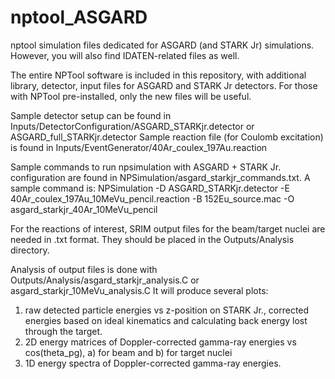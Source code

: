 # nptool_ASGARD
nptool simulation files dedicated for ASGARD (and STARK Jr) simulations. However, you will also find IDATEN-related files as well.

The entire NPTool software is included in this repository, with additional library, detector, input files for ASGARD and STARK Jr detectors. 
For those with NPTool pre-installed, only the new files will be useful.

Sample detector setup can be found in Inputs/DetectorConfiguration/ASGARD_STARKjr.detector or ASGARD_full_STARKjr.detector
Sample reaction file (for Coulomb excitation) is found in Inputs/EventGenerator/40Ar_coulex_197Au.reaction

Sample commands to run npsimulation with ASGARD + STARK Jr. configuration are found in NPSimulation/asgard_starkjr_commands.txt.
A sample command is:
NPSimulation -D ASGARD_STARKjr.detector -E 40Ar_coulex_197Au_10MeVu_pencil.reaction -B 152Eu_source.mac -O asgard_starkjr_40Ar_10MeVu_pencil

For the reactions of interest, SRIM output files for the beam/target nuclei are needed in .txt format. They should be placed in the Outputs/Analysis directory.

Analysis of output files is done with Outputs/Analysis/asgard_starkjr_analysis.C or asgard_starkjr_10MeVu_analysis.C
It will produce several plots: 
1. raw detected particle energies vs z-position on STARK Jr., corrected energies based on ideal kinematics and calculating back energy lost through the target.
2. 2D energy matrices of Doppler-corrected gamma-ray energies vs cos(theta_pg), a) for beam and b) for target nuclei
3. 1D energy spectra of Doppler-corrected gamma-ray energies.
 

